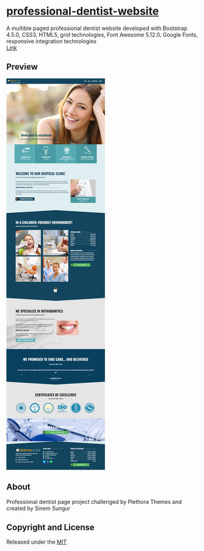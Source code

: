 # [professional-dentist-website](https://professional-dentist-web-68e8e.web.app/)
A multible paged professional dentist website developed with Bootstrap 4.5.0, CSS3, HTML5, grid technologies, Font Awesome 5.12.0, Google Fonts, responsive integration technologies
<br>
[Link](https://professional-dentist-web-68e8e.web.app/)
## Preview
![professional dentist website](https://github.com/SinemSungur/professional-dentist-website/blob/develop/images/professional-dentist-web.png)
## About
Professional dentist page project challenged by Plethora Themes and created by Sinem Sungur
## Copyright and License
Released under the [MIT](https://github.com/SinemSungur/professional-dentist-website/blob/develop/LICENSE.md)

